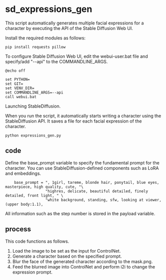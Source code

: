 # sd_expressions_gen

This script automatically generates multiple facial expressions for a character by executing the API of the Stable Diffusion Web UI.

Install the required modules as follows:

```
pip install requests pillow
```

To configure Stable Diffusion Web UI, edit the webui-user.bat file and specify/add "--api" to the COMMANDLINE_ARGS.
```
@echo off

set PYTHON=
set GIT=
set VENV_DIR=
set COMMANDLINE_ARGS=--api
call webui.bat
```

Launching StableDiffusion.

When you run the script, it automatically starts writing a character using the StableDiffusion API.
It saves a file for each facial expression of the character.

```
python expressions_gen.py
```

## code

Define the base_prompt variable to specify the fundamental prompt for the character. You can use StableDiffusion-defined components such as LoRA and embeddings.

```
    base_prompt = ", 1girl, tareme, blonde hair, ponytail, blue eyes, masterpiece, high quality, cute, "\
                  "highres, delicate, beautiful detailed, finely detailed, front light, " \
                  "white background, standing, sfw, looking at viewer, (upper body:1.1),
```

All information such as the step number is stored in the payload variable.

## process
This code functions as follows.
1. Load the image to be set as the input for ControlNet.
2. Generate a character based on the specified prompt.
3. Blur the face of the generated character according to the mask.png.
4. Feed the blurred image into ControlNet and perform i2i to change the expression prompt.
